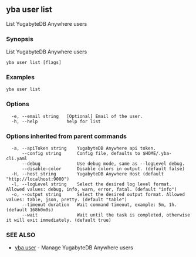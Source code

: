 ## yba user list

List YugabyteDB Anywhere users

### Synopsis

List YugabyteDB Anywhere users

```
yba user list [flags]
```

### Examples

```
yba user list
```

### Options

```
  -e, --email string   [Optional] Email of the user.
  -h, --help           help for list
```

### Options inherited from parent commands

```
  -a, --apiToken string    YugabyteDB Anywhere api token.
      --config string      Config file, defaults to $HOME/.yba-cli.yaml
      --debug              Use debug mode, same as --logLevel debug.
      --disable-color      Disable colors in output. (default false)
  -H, --host string        YugabyteDB Anywhere Host (default "http://localhost:9000")
  -l, --logLevel string    Select the desired log level format. Allowed values: debug, info, warn, error, fatal. (default "info")
  -o, --output string      Select the desired output format. Allowed values: table, json, pretty. (default "table")
      --timeout duration   Wait command timeout, example: 5m, 1h. (default 168h0m0s)
      --wait               Wait until the task is completed, otherwise it will exit immediately. (default true)
```

### SEE ALSO

* [yba user](yba_user.md)	 - Manage YugabyteDB Anywhere users

